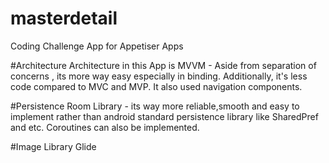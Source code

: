 # masterdetail
Coding Challenge App for Appetiser Apps

#Architecture
Architecture in this App is MVVM - Aside from separation of concerns , its more way easy especially in binding. Additionally, it's less code compared to MVC and MVP. 
It also used navigation components.

#Persistence
Room Library - its way more reliable,smooth and easy to implement rather than android standard persistence library like SharedPref and etc. Coroutines can also be implemented.

#Image Library
Glide
